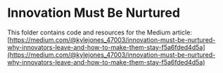 # Innovation Must Be Nurtured

This folder contains code and resources for the Medium article:
[https://medium.com/@kylejones_47003/innovation-must-be-nurtured-why-innovators-leave-and-how-to-make-them-stay-f5a6fded4d5a](https://medium.com/@kylejones_47003/innovation-must-be-nurtured-why-innovators-leave-and-how-to-make-them-stay-f5a6fded4d5a)

